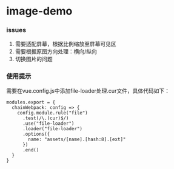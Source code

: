# image-demo 
### issues
1. 需要适配屏幕，根据比例缩放至屏幕可见区
2. 需要根据原图方向处理：横向/纵向
3. 切换图片的问题

### 使用提示
需要在vue.config.js中添加file-loader处理.cur文件，具体代码如下：
```
modules.export = {
  chainWebpack: config => {
    config.module.rule("file")
      .test(/\.(cur)$/)
      .use("file-loader")
      .loader("file-loader")
      .options({
        name: "assets/[name].[hash:8].[ext]"
      })
      .end()
  }
}
```